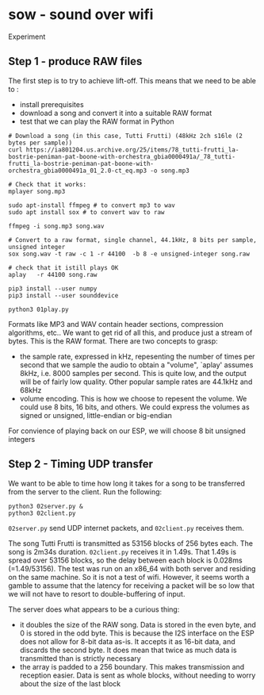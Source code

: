 # sow - sound over wifi

Experiment

## Step 1 - produce RAW files

The first step is to try to achieve lift-off. This means that we need to be able to :
* install prerequisites
* download a song and convert it into a suitable RAW format
* test that we can play the RAW format in Python


```
# Download a song (in this case, Tutti Frutti) (48kHz 2ch s16le (2 bytes per sample))
curl https://ia801204.us.archive.org/25/items/78_tutti-frutti_la-bostrie-peniman-pat-boone-with-orchestra_gbia0000491a/_78_tutti-frutti_la-bostrie-peniman-pat-boone-with-orchestra_gbia0000491a_01_2.0-ct_eq.mp3 -o song.mp3

# Check that it works:
mplayer song.mp3

sudo apt-install ffmpeg # to convert mp3 to wav
sudo apt install sox # to convert wav to raw

ffmpeg -i song.mp3 song.wav

# Convert to a raw format, single channel, 44.1kHz, 8 bits per sample, unsigned integer
sox song.wav -t raw -c 1 -r 44100  -b 8 -e unsigned-integer song.raw

# check that it istill plays OK
aplay   -r 44100 song.raw

pip3 install --user numpy
pip3 install --user sounddevice

python3 01play.py
```

Formats like MP3 and WAV contain header sections, compression algorithms, etc.. We want to get rid of all this, and
produce just a stream of bytes. This is the RAW format. There are two concepts to grasp:
* the sample rate, expressed in kHz, repesenting the number of times per second that we sample the audio to obtain a "volume", `aplay' assumes 8kHz, i.e. 8000 samples per second. This is quite low, and the output will be of fairly low quality. Other popular sample rates are 44.1kHz and 68kHz
* volume encoding. This is how we choose to repesent the volume. We could use 8 bits, 16 bits, and others. We could express the volumes as signed or unsigned, little-endian or big-endian

For convience of playing back on our ESP, we will choose 8 bit unsigned integers

## Step 2 - Timing UDP transfer

We want to be able to time how long it takes for a song to be transferred from the server to the client. Run the following:
```
python3 02server.py &
python3 02client.py
```

`02server.py` send UDP internet packets, and `02client.py` receives them.

The song Tutti Frutti is transmitted as 53156 blocks of 256 bytes each. The 
song is 2m34s duration. `02client.py` receives it in 1.49s. That 1.49s is 
spread over 53156 blocks, so the delay between each block is 0.028ms 
(=1.49/53156). The test was run on an x86_64 with both server and residing on 
the same machine. So it is not a test of wifi. However, it seems worth a 
gamble to assume that the latency for receiving a packet will be so low that we 
will not have to resort to double-buffering of input.

The server does what appears to be a curious thing:
* it doubles the size of the RAW song. Data is stored in the even byte, and 0 is stored in the odd byte. This is because the I2S interface on the ESP does not allow for 8-bit data as-is. It accepts it as 16-bit data, and discards the second byte. It does mean that twice as much data is transmitted than is strictly necessary
* the array is padded to a 256 boundary. This makes transmission and reception easier. Data is sent as whole blocks, without needing to worry about the size of the last block

